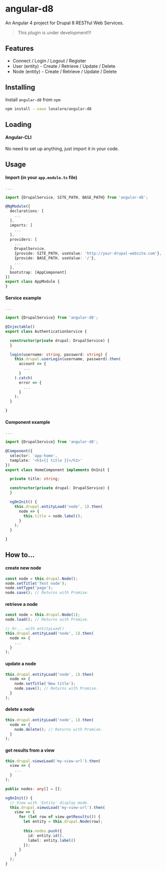 angular-d8
==========

An Angular 4 project for Drupal 8 RESTful Web Services.

> This plugin is under development!!!

## Features
- Connect / Login / Logout / Register
- User (entity) - Create / Retrieve / Update / Delete
- Node (entity) - Create / Retrieve / Update / Delete

## Installing

Install `angular-d8` from `npm`
```bash
npm install --save lonalore/angular-d8
```

## Loading

#### Angular-CLI

No need to set up anything, just import it in your code.

## Usage

#### Import (in your `app.module.ts` file)

```TypeScript
...

import {DrupalService, SITE_PATH, BASE_PATH} from 'angular-d8';

@NgModule({
  declarations: [
    ...
  ],
  imports: [
    ...
  ],
  providers: [
    ...
    DrupalService,
    {provide: SITE_PATH, useValue: 'http://your-drupal-website.com'},
    {provide: BASE_PATH, useValue: '/'},
    ...
  ],
  bootstrap: [AppComponent]
})
export class AppModule {
}
```

#### Service example 

```TypeScript
...

import {DrupalService} from 'angular-d8';

@Injectable()
export class AuthenticationService {

  constructor(private drupal: DrupalService) {
  }

  login(username: string, password: string) {
    this.drupal.userLogin(username, password).then(
      account => {
        ...
      }
    ).catch(
      error => {
        ...
      }
    );
  }

}
```

#### Component example

```TypeScript
...

import {DrupalService} from 'angular-d8';

@Component({
  selector: 'app-home',
  template: '<h1>{{ title }}</h1>'
})
export class HomeComponent implements OnInit {

  private title: string;

  constructor(private drupal: DrupalService) {
  }

  ngOnInit() {
    this.drupal.entityLoad('node', 1).then(
      node => {
        this.title = node.label();
      }
    );
  }

}
```

## How to...

#### create new node

```TypeScript
const node = this.drupal.Node();
node.setTitle('Test node');
node.setType('page');
node.save(); // Returns with Promise.
```

#### retrieve a node

```TypeScript
const node = this.drupal.Node(1);
node.load(); // Returns with Promise.

// Or... with entityLoad()
this.drupal.entityLoad('node', 1).then(
  node => {
    ...
  }
);
```

#### update a node

```TypeScript
this.drupal.entityLoad('node', 1).then(
  node => {
    node.setTitle('New title');
    node.save(); // Returns with Promise.
  }
);
```

#### delete a node

```TypeScript
this.drupal.entityLoad('node', 1).then(
  node => {
    node.delete(); // Returns with Promise.
  }
);
```

#### get results from a view

```TypeScript
this.drupal.viewsLoad('my-view-url').then(
  view => {
    ...
  }
);
```

```TypeScript
public nodes: any[] = [];

ngOnInit() {
  // View with 'Entity' display mode.
  this.drupal.viewsLoad('my-view-url').then(
    view => {
      for (let row of view.getResults()) {
        let entity = this.drupal.Node(row);
      
        this.nodes.push({
          id: entity.id(),
          label: entity.label()
        });
      }
    }
  );
}
```

